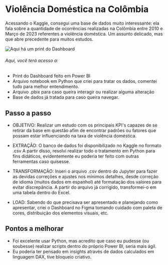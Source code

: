 # Violência Doméstica na Colômbia

Acessando o Kaggle, consegui uma base de dados muito interessante: ela fala sobre a quantidade de ocorrências realizadas na Colômbia entre 2010 e Março de 2023 referentes a violência doméstica. Um assunto delicado, mas que abre precedente para muitos estudos.

![Aqui há um print do Dashboard](https://github.com/BitencourtVitor/bitencourtvitor/blob/main/Viol%C3%AAncia%20Dom%C3%A9stica%20na%20Col%C3%B4mbia/print_dashboard.png)

###### Aqui, você terá acesso a:
- Print do Dashboard feito em Power BI
- Arquivo notebook em Python que criei para tratar os dados, comentei tudo para melhor entendimento.
- Arquivo .pbix para caso queira interagir ou realizar alguma alteração
- Base de dados já tratada para caso queira navegar.

## Passo a passo
- OBJETIVO: Realizar um estudo com os principais KPI's capazes de se retirar da base em questão afim de encontrar padrões ou fatores que possam estar influenciando na taxa de violência doméstica.

- EXTRAÇÃO: O banco de dados foi disponibilizado no Kaggle no formato .csv
A partir disso, resolvi realizar todo o tratamento em Python para fins didáticos, evidentemente eu poderia ter feito com outras ferramentas caso quisesse.
- TRANSFORMAÇÃO: Inseri o arquivo .csv dentro do Jupyter para fazer as devidas correções e ajustes nos mínimos detalhes, desde correção de idioma (muitos dados em espanhol) até formatação dos valores para evitar discrepância.
A partir do arquivo já corrigido, transformei-o em uma tabela dentro do Excel.
- LOAD: Sabendo do que precisava ser apresentado e planejando como apresentar, criei o Dashboard no Figma tomando cuidado com paleta de cores, distribuição dos elementos visuais, etc.

## Pontos a melhorar 
- Foi excelente usar Python, mas acredito que caso eu pudesse (ou soubesse) realizar scripts dentro do próprio Power BI, seria mais ágil.
- Eu poderia ter pensado em insights através de dados calculados em linguagem DAX, tive bloqueio criativo.
